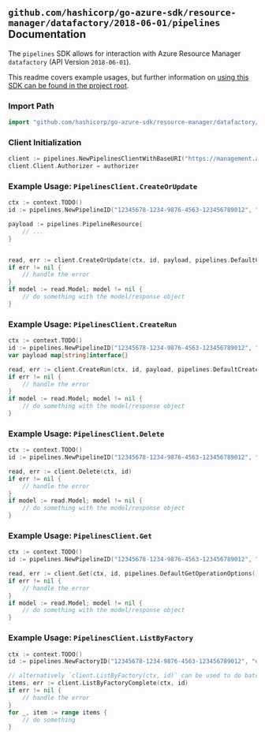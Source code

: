 
## `github.com/hashicorp/go-azure-sdk/resource-manager/datafactory/2018-06-01/pipelines` Documentation

The `pipelines` SDK allows for interaction with Azure Resource Manager `datafactory` (API Version `2018-06-01`).

This readme covers example usages, but further information on [using this SDK can be found in the project root](https://github.com/hashicorp/go-azure-sdk/tree/main/docs).

### Import Path

```go
import "github.com/hashicorp/go-azure-sdk/resource-manager/datafactory/2018-06-01/pipelines"
```


### Client Initialization

```go
client := pipelines.NewPipelinesClientWithBaseURI("https://management.azure.com")
client.Client.Authorizer = authorizer
```


### Example Usage: `PipelinesClient.CreateOrUpdate`

```go
ctx := context.TODO()
id := pipelines.NewPipelineID("12345678-1234-9876-4563-123456789012", "example-resource-group", "factoryValue", "pipelineValue")

payload := pipelines.PipelineResource{
	// ...
}


read, err := client.CreateOrUpdate(ctx, id, payload, pipelines.DefaultCreateOrUpdateOperationOptions())
if err != nil {
	// handle the error
}
if model := read.Model; model != nil {
	// do something with the model/response object
}
```


### Example Usage: `PipelinesClient.CreateRun`

```go
ctx := context.TODO()
id := pipelines.NewPipelineID("12345678-1234-9876-4563-123456789012", "example-resource-group", "factoryValue", "pipelineValue")
var payload map[string]interface{}

read, err := client.CreateRun(ctx, id, payload, pipelines.DefaultCreateRunOperationOptions())
if err != nil {
	// handle the error
}
if model := read.Model; model != nil {
	// do something with the model/response object
}
```


### Example Usage: `PipelinesClient.Delete`

```go
ctx := context.TODO()
id := pipelines.NewPipelineID("12345678-1234-9876-4563-123456789012", "example-resource-group", "factoryValue", "pipelineValue")

read, err := client.Delete(ctx, id)
if err != nil {
	// handle the error
}
if model := read.Model; model != nil {
	// do something with the model/response object
}
```


### Example Usage: `PipelinesClient.Get`

```go
ctx := context.TODO()
id := pipelines.NewPipelineID("12345678-1234-9876-4563-123456789012", "example-resource-group", "factoryValue", "pipelineValue")

read, err := client.Get(ctx, id, pipelines.DefaultGetOperationOptions())
if err != nil {
	// handle the error
}
if model := read.Model; model != nil {
	// do something with the model/response object
}
```


### Example Usage: `PipelinesClient.ListByFactory`

```go
ctx := context.TODO()
id := pipelines.NewFactoryID("12345678-1234-9876-4563-123456789012", "example-resource-group", "factoryValue")

// alternatively `client.ListByFactory(ctx, id)` can be used to do batched pagination
items, err := client.ListByFactoryComplete(ctx, id)
if err != nil {
	// handle the error
}
for _, item := range items {
	// do something
}
```
